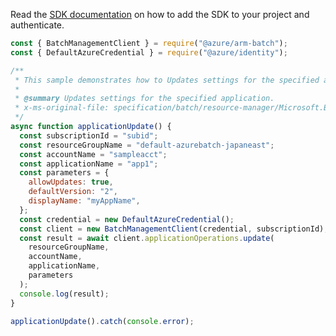 Read the [SDK documentation](https://github.com/Azure/azure-sdk-for-js/blob/%40azure%2Farm-batch_7.1.0/sdk/batch/arm-batch/README.md) on how to add the SDK to your project and authenticate.

```javascript
const { BatchManagementClient } = require("@azure/arm-batch");
const { DefaultAzureCredential } = require("@azure/identity");

/**
 * This sample demonstrates how to Updates settings for the specified application.
 *
 * @summary Updates settings for the specified application.
 * x-ms-original-file: specification/batch/resource-manager/Microsoft.Batch/stable/2022-01-01/examples/ApplicationUpdate.json
 */
async function applicationUpdate() {
  const subscriptionId = "subid";
  const resourceGroupName = "default-azurebatch-japaneast";
  const accountName = "sampleacct";
  const applicationName = "app1";
  const parameters = {
    allowUpdates: true,
    defaultVersion: "2",
    displayName: "myAppName",
  };
  const credential = new DefaultAzureCredential();
  const client = new BatchManagementClient(credential, subscriptionId);
  const result = await client.applicationOperations.update(
    resourceGroupName,
    accountName,
    applicationName,
    parameters
  );
  console.log(result);
}

applicationUpdate().catch(console.error);
```
